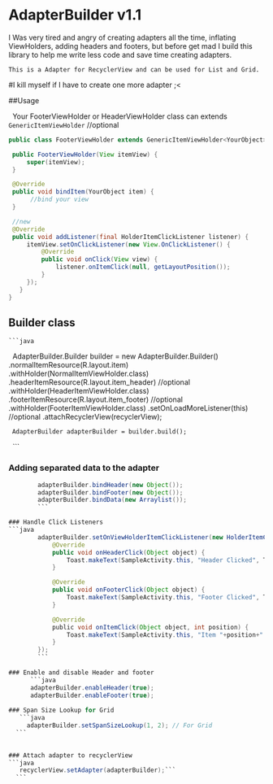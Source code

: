 # AdapterBuilder v1.1
I Was very tired and angry of creating adapters all the time, inflating ViewHolders, adding headers and footers, but before get mad I build this library to help me write less code and save time creating adapters.

`This is a Adapter for RecyclerView and can be used for List and Grid.`

#I kill myself if I have to create one more adapter ;<

##Usage

   Your FooterViewHolder or HeaderViewHolder class can extends `GenericItemViewHolder` //optional

   ```java
  public class FooterViewHolder extends GenericItemViewHolder<YourObject> {

    public FooterViewHolder(View itemView) {
        super(itemView);
    }

    @Override
    public void bindItem(YourObject item) {
         //bind your view
    }

    //new
    @Override
    public void addListener(final HolderItemClickListener listener) {
        itemView.setOnClickListener(new View.OnClickListener() {
            @Override
            public void onClick(View view) {
                listener.onItemClick(null, getLayoutPosition());
            }
        });
    }
 }
 ```
 
 ## Builder class
    ```java
    AdapterBuilder.Builder builder = new AdapterBuilder.Builder()
                 .normalItemResource(R.layout.item)
                    .withHolder(NormalItemViewHolder.class)
                 .headerItemResource(R.layout.item_header)         //optional
                    .withHolder(HeaderItemViewHolder.class)
                 .footerItemResource(R.layout.item_footer)         //optional
                    .withHolder(FooterItemViewHolder.class)
                 .setOnLoadMoreListener(this)                       //optional
                 .attachRecyclerView(recyclerView);

     AdapterBuilder adapterBuilder = builder.build();
   ```
   
### Adding separated data to the adapter
```java
        adapterBuilder.bindHeader(new Object());
        adapterBuilder.bindFooter(new Object());
        adapterBuilder.bindData(new Arraylist());
        ```

### Handle Click Listeners
```java
        adapterBuilder.setOnViewHolderItemClickListener(new HolderItemClickListener() {
            @Override
            public void onHeaderClick(Object object) {
                Toast.makeText(SampleActivity.this, "Header Clicked", Toast.LENGTH_SHORT).show();
            }

            @Override
            public void onFooterClick(Object object) {
                Toast.makeText(SampleActivity.this, "Footer Clicked", Toast.LENGTH_SHORT).show();
            }

            @Override
            public void onItemClick(Object object, int position) {
                Toast.makeText(SampleActivity.this, "Item "+position+" Clicked", Toast.LENGTH_SHORT).show();
            }
        });
        ```
        
### Enable and disable Header and footer
      ```java
      adapterBuilder.enableHeader(true);
      adapterBuilder.enableFooter(true);
      
### Span Size Lookup for Grid 
   ```java
     adapterBuilder.setSpanSizeLookup(1, 2); // For Grid
  ``` 
  

### Attach adapter to recyclerView
```java
   recyclerView.setAdapter(adapterBuilder);```
  ``` 
